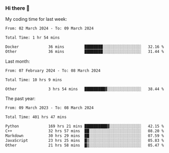 ### Hi there 👋

My coding time for last week:

<!--START_SECTION:week-->

```txt
From: 02 March 2024 - To: 09 March 2024

Total Time: 1 hr 54 mins

Docker             36 mins         ████████░░░░░░░░░░░░░░░░░   32.16 %
Other              36 mins         ████████░░░░░░░░░░░░░░░░░   31.44 %
```

<!--END_SECTION:week-->

Last month:

<!--START_SECTION:month-->

```txt
From: 07 February 2024 - To: 08 March 2024

Total Time: 10 hrs 9 mins

Other              3 hrs 54 mins   █████████▓░░░░░░░░░░░░░░░   38.44 %
```

<!--END_SECTION:month-->

The past year:

<!--START_SECTION:year-->

```txt
From: 09 March 2023 - To: 08 March 2024

Total Time: 401 hrs 47 mins

Python             169 hrs 21 mins ██████████▓░░░░░░░░░░░░░░   42.15 %
C++                32 hrs 57 mins  ██░░░░░░░░░░░░░░░░░░░░░░░   08.20 %
Markdown           30 hrs 29 mins  ██░░░░░░░░░░░░░░░░░░░░░░░   07.59 %
JavaScript         23 hrs 25 mins  █▒░░░░░░░░░░░░░░░░░░░░░░░   05.83 %
Other              21 hrs 58 mins  █▒░░░░░░░░░░░░░░░░░░░░░░░   05.47 %
```

<!--END_SECTION:year-->
